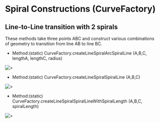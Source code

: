 # Spiral Constructions (CurveFactory)

## Line-to-Line transition with 2 spirals

These methods take three points ABC and construct various combinations of geometry to transition from line AB to line BC.

- Method:(static) CurveFactory.createLineSpiralArcSpiralLine (A,B,C, lengthA, lengthC, radius)

![>](./figs/Spiral/createLineSpiralArcSpiralLine.png)

- Method:(static) CurveFactory.createLineSpiralSpiralLine (A,B,C)

![>](./figs/Spiral/createLineSpiralSpiralLine.png)

- Method:(static) CurveFactory.createLineSpiralSpiralLineWithSpiralLength (A,B,C, spiralLength)

![>](./figs/Spiral/createLineSpiralSpiralLineWithSpiralLength.png)
